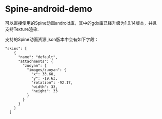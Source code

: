 # Spine-android-demo

可以直接使用的Spine动画android库，其中的gdx库已经升级为1.9.14版本，并且支持Texture渲染.

支持的Spine动画资源 json版本中会有如下字段：
```
"skins": [
    {
      "name": "default",
      "attachments": {
        "zuoyan": {
          "images/zuoyan": {
            "x": 33.68,
            "y": -19.63,
            "rotation": -92.17,
            "width": 33,
            "height": 33
          }
        }
      }
    }
  ]
  ```

